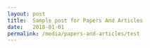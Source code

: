 ```yaml
---
layout: post
title:  Sample post for Papers And Articles
date:   2018-01-01
permalink: /media/papers-and-articles/test
---
```

